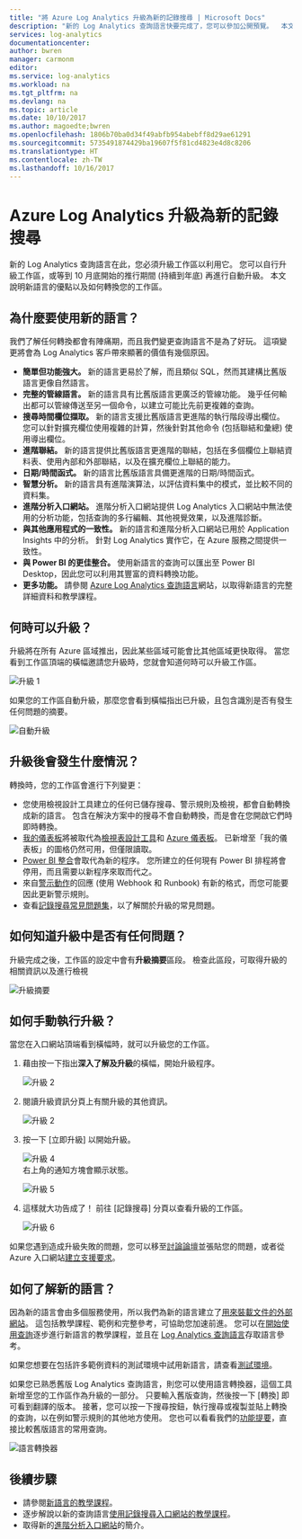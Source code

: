 ```yaml
---
title: "將 Azure Log Analytics 升級為新的記錄搜尋 | Microsoft Docs"
description: "新的 Log Analytics 查詢語言快要完成了，您可以參加公開預覽。  本文說明新語言的優點以及如何轉換您的工作區。"
services: log-analytics
documentationcenter: 
author: bwren
manager: carmonm
editor: 
ms.service: log-analytics
ms.workload: na
ms.tgt_pltfrm: na
ms.devlang: na
ms.topic: article
ms.date: 10/10/2017
ms.author: magoedte;bwren
ms.openlocfilehash: 1806b70ba0d34f49abfb954abebff8d29ae61291
ms.sourcegitcommit: 5735491874429ba19607f5f81cd4823e4d8c8206
ms.translationtype: HT
ms.contentlocale: zh-TW
ms.lasthandoff: 10/16/2017
---
```

# <a name="azure-log-analytics-upgrade-to-new-log-search"></a>Azure Log Analytics 升級為新的記錄搜尋

新的 Log Analytics 查詢語言在此，您必須升級工作區以利用它。  您可以自行升級工作區，或等到 10 月底開始的推行期間 (持續到年底) 再進行自動升級。  本文說明新語言的優點以及如何轉換您的工作區。  

## <a name="why-the-new-language"></a>為什麼要使用新的語言？
我們了解任何轉換都會有陣痛期，而且我們變更查詢語言不是為了好玩。  這項變更將會為 Log Analytics 客戶帶來顯著的價值有幾個原因。

- **簡單但功能強大。** 新的語言更易於了解，而且類似 SQL，然而其建構比舊版語言更像自然語言。
- **完整的管線語言。**  新的語言具有比舊版語言更廣泛的管線功能。  幾乎任何輸出都可以管線傳送至另一個命令，以建立可能比先前更複雜的查詢。
- **搜尋時間欄位擷取。**  新的語言支援比舊版語言更進階的執行階段導出欄位。  您可以針對擴充欄位使用複雜的計算，然後針對其他命令 (包括聯結和彙總) 使用導出欄位。
- **進階聯結。**  新的語言提供比舊版語言更進階的聯結，包括在多個欄位上聯結資料表、使用內部和外部聯結，以及在擴充欄位上聯結的能力。
- **日期/時間函式。**  新的語言比舊版語言具備更進階的日期/時間函式。
- **智慧分析。**  新的語言具有進階演算法，以評估資料集中的模式，並比較不同的資料集。
- **進階分析入口網站。**  進階分析入口網站提供 Log Analytics 入口網站中無法使用的分析功能，包括查詢的多行編輯、其他視覺效果，以及進階診斷。
- **與其他應用程式的一致性。**  新的語言和進階分析入口網站已用於 Application Insights 中的分析。  針對 Log Analytics 實作它，在 Azure 服務之間提供一致性。
- **與 Power BI 的更佳整合。** 使用新語言的查詢可以匯出至 Power BI Desktop，因此您可以利用其豐富的資料轉換功能。
- **更多功能。** 請參閱 [Azure Log Analytics 查詢語言](https://docs.loganalytics.io)網站，以取得新語言的完整詳細資料和教學課程。


## <a name="when-can-i-upgrade"></a>何時可以升級？
升級將在所有 Azure 區域推出，因此某些區域可能會比其他區域更快取得。  當您看到工作區頂端的橫幅邀請您升級時，您就會知道何時可以升級工作區。

![升級 1](media/log-analytics-log-search-upgrade/upgrade-01a.png)

如果您的工作區自動升級，那麼您會看到橫幅指出已升級，且包含識別是否有發生任何問題的摘要。

 ![自動升級](media/log-analytics-log-search-upgrade/auto-upgrade.png)


## <a name="what-happens-after-the-upgrade"></a>升級後會發生什麼情況？
轉換時，您的工作區會進行下列變更：

- 您使用檢視設計工具建立的任何已儲存搜尋、警示規則及檢視，都會自動轉換成新的語言。  包含在解決方案中的搜尋不會自動轉換，而是會在您開啟它們時即時轉換。  
- [我的儀表板](log-analytics-dashboards.md)將被取代為[檢視表設計工具](log-analytics-view-designer.md)和 [Azure 儀表板](https://docs.microsoft.com/en-us/azure/azure-portal/azure-portal-dashboards.md)。  已新增至「我的儀表板」的圖格仍然可用，但僅限讀取。
- [Power BI 整合](log-analytics-powerbi.md)會取代為新的程序。  您所建立的任何現有 Power BI 排程將會停用，而且需要以新程序來取而代之。
- 來自[警示動作](log-analytics-alerts-actions.md)的回應 (使用 Webhook 和 Runbook) 有新的格式，而您可能要因此更新警示規則。
- 查看[記錄搜尋常見問題集](log-analytics-log-search-faq.md)，以了解關於升級的常見問題。

## <a name="how-do-i-know-if-there-were-any-issues-from-the-upgrade"></a>如何知道升級中是否有任何問題？
升級完成之後，工作區的設定中會有**升級摘要**區段。  檢查此區段，可取得升級的相關資訊以及進行檢視

 ![升級摘要](media/log-analytics-log-search-upgrade/upgrade-summary.png)

## <a name="how-do-i-manually-perform-the-upgrade"></a>如何手動執行升級？
當您在入口網站頂端看到橫幅時，就可以升級您的工作區。  

1.  藉由按一下指出**深入了解及升級**的橫幅，開始升級程序。

    ![升級 2](media/log-analytics-log-search-upgrade/upgrade-01a.png)<br>

2.  閱讀升級資訊分頁上有關升級的其他資訊。

    ![升級 2](media/log-analytics-log-search-upgrade/upgrade-03.png)<br>

3.  按一下 [立即升級] 以開始升級。

    ![升級 4](media/log-analytics-log-search-upgrade/upgrade-04.png)<br>右上角的通知方塊會顯示狀態。
    
    ![升級 5](media/log-analytics-log-search-upgrade/upgrade-05.png)

4.  這樣就大功告成了！  前往 [記錄搜尋] 分頁以查看升級的工作區。

    ![升級 6](media/log-analytics-log-search-upgrade/upgrade-06.png)

如果您遇到造成升級失敗的問題，您可以移至[討論論壇](https://social.msdn.microsoft.com/Forums/azure/home?forum=opinsights)並張貼您的問題，或者從 Azure 入口網站[建立支援要求](../azure-supportability/how-to-create-azure-support-request.md)。

## <a name="how-do-i-learn-the-new-language"></a>如何了解新的語言？
因為新的語言會由多個服務使用，所以我們為新的語言建立了[用來裝載文件的外部網站](https://docs.loganalytics.io/)。  這包括教學課程、範例和完整參考，可協助您加速前進。 您可以在[開始使用查詢](https://go.microsoft.com/fwlink/?linkid=856078)逐步進行新語言的教學課程，並且在 [Log Analytics 查詢語言](https://go.microsoft.com/fwlink/?linkid=856079)存取語言參考。  

如果您想要在包括許多範例資料的測試環境中試用新語言，請查看[測試環境](https://portal.loganalytics.io/demo#/discover/home)。

如果您已熟悉舊版 Log Analytics 查詢語言，則您可以使用語言轉換器，這個工具新增至您的工作區作為升級的一部分。  只要輸入舊版查詢，然後按一下 [轉換] 即可看到翻譯的版本。  接著，您可以按一下搜尋按鈕，執行搜尋或複製並貼上轉換的查詢，以在例如警示規則的其他地方使用。  您也可以看看我們的[功能提要](log-analytics-log-search-transition.md)，直接比較舊版語言的常用查詢。

![語言轉換器](media/log-analytics-log-search-upgrade/language-converter.png)


## <a name="next-steps"></a>後續步驟
- 請參閱[新語言的教學課程](https://go.microsoft.com/fwlink/?linkid=856078)。
- 逐步解說以新的查詢語言[使用記錄搜尋入口網站的教學課程](log-analytics-log-search-log-search-portal.md)。
- 取得新的[進階分析入口網站](https://go.microsoft.com/fwlink/?linkid=856587)的簡介。
